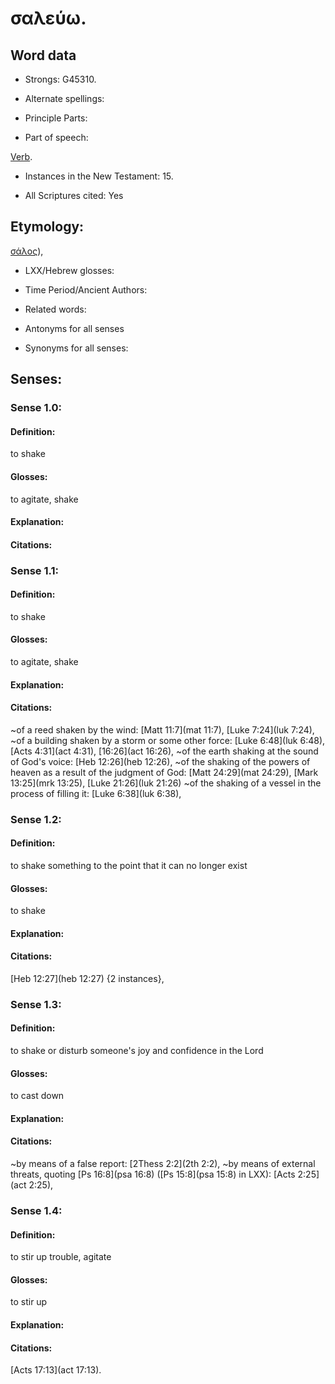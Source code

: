 # σαλεύω.

<!-- Status: S2=NeedsReview -->
<!-- Lexica used for edits: BDAG LN FFM BN LSJM MM  -->

## Word data

* Strongs: G45310.

* Alternate spellings:


* Principle Parts: 


* Part of speech: 

[Verb](http://ugg.readthedocs.io/en/latest/verb.html).

* Instances in the New Testament: 15.

* All Scriptures cited: Yes

## Etymology: 

[σάλος]()), 

* LXX/Hebrew glosses: 


* Time Period/Ancient Authors: 


* Related words: 

* Antonyms for all senses

* Synonyms for all senses: 


## Senses: 

### Sense  1.0: 

#### Definition: 

to shake

#### Glosses: 

to agitate, shake

#### Explanation: 


#### Citations: 


### Sense  1.1: 

#### Definition: 

to shake

#### Glosses: 

to agitate, shake

#### Explanation: 


#### Citations: 

~of a reed shaken by the wind: [Matt 11:7](mat 11:7), [Luke 7:24](luk 7:24),
~of a building shaken by a storm or some other force: [Luke 6:48](luk 6:48), [Acts 4:31](act 4:31), [16:26](act 16:26),
~of the earth shaking at the sound of God's voice: [Heb 12:26](heb 12:26),
~of the shaking of the powers of heaven as a result of the judgment of God: [Matt 24:29](mat 24:29), [Mark 13:25](mrk 13:25), [Luke 21:26](luk 21:26)
~of the shaking of a vessel in the process of filling it: [Luke 6:38](luk 6:38),

### Sense  1.2: 

#### Definition: 

to shake something to the point that it can no longer exist

#### Glosses: 

to shake

#### Explanation: 


#### Citations: 

[Heb 12:27](heb 12:27) {2 instances}, 

### Sense  1.3: 

#### Definition: 

to shake or disturb someone's joy and confidence in the Lord  

#### Glosses: 

to cast down

#### Explanation: 


#### Citations: 

~by means of a false report: [2Thess 2:2](2th 2:2),
~by means of external threats, quoting [Ps 16:8](psa 16:8) ([Ps 15:8](psa 15:8) in LXX): [Acts 2:25](act 2:25), 


### Sense  1.4: 

#### Definition: 

to stir up trouble, agitate 

#### Glosses: 

to stir up

#### Explanation: 


#### Citations: 

[Acts 17:13](act 17:13).
